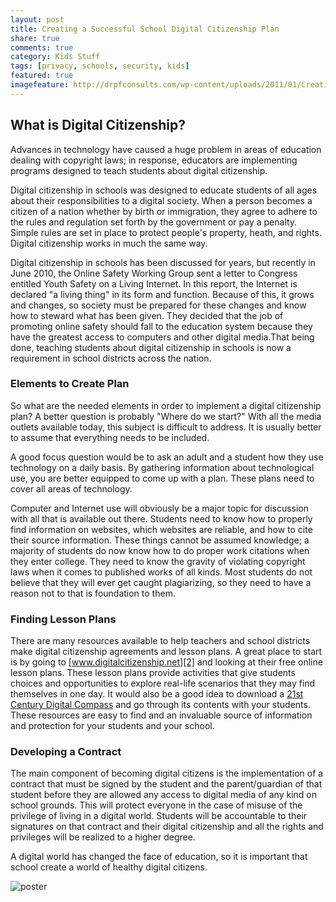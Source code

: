 ```yaml
---
layout: post
title: Creating a Successful School Digital Citizenship Plan
share: true
comments: true
category: Kids Stuff
tags: [privacy, schools, security, kids]
featured: true
imagefeature: http://drpfconsults.com/wp-content/uploads/2011/01/Creating-a-Successful-School-Digital-Citzenship-Plan.jpg 
---
```

## What is Digital Citizenship?

Advances in technology have caused a huge problem in areas of education dealing with copyright laws; in response, educators are implementing programs designed to teach students about digital citizenship.

Digital citizenship in schools was designed to educate students of all ages about their responsibilities to a digital society. When a person becomes a citizen of a nation whether by birth or immigration, they agree to adhere to the rules and regulation set forth by the government or pay a penalty. Simple rules are set in place to protect people's property, heath, and rights. Digital citizenship works in much the same way.

Digital citizenship in schools has been discussed for years, but recently in June 2010, the Online Safety Working Group sent a letter to Congress entitled Youth Safety on a Living Internet. In this report, the Internet is declared "a living thing" in its form and function. Because of this, it grows and changes, so society must be prepared for these changes and know how to steward what has been given. They decided that the job of promoting online safety should fall to the education system because they have the greatest access to computers and other digital media.That being done, teaching students about digital citizenship in schools is now a requirement in school districts across the nation.

### Elements to Create Plan

So what are the needed elements in order to implement a digital citizenship plan? A better question is probably "Where do we start?" With all the media outlets available today, this subject is difficult to address. It is usually better to assume that everything needs to be included.

A good focus question would be to ask an adult and a student how they use technology on a daily basis. By gathering information about technological use, you are better equipped to come up with a plan. These plans need to cover all areas of technology.

Computer and Internet use will obviously be a major topic for discussion with all that is available out there. Students need to know how to properly find information on websites, which websites are reliable, and how to cite their source information. These things cannot be assumed knowledge; a majority of students do now know how to do proper work citations when they enter college. They need to know the gravity of violating copyright laws when it comes to published works of all kinds. Most students do not believe that they will ever get caught plagiarizing, so they need to have a reason not to that is foundation to them.

### Finding Lesson Plans

There are many resources available to help teachers and school districts make digital citizenship agreements and lesson plans. A great place to start is by going to [www.digitalcitizenship.net][2] and looking at their free online lesson plans. These lesson plans provide activities that give students choices and opportunities to explore real-life scenarios that they may find themselves in one day. It would also be a good idea to download a [21st Century Digital Compass][3] and go through its contents with your students. These resources are easy to find and an invaluable source of information and protection for your students and your school.

### Developing a Contract

The main component of becoming digital citizens is the implementation of a contract that must be signed by the student and the parent/guardian of that student before they are allowed any access to digital media of any kind on school grounds. This will protect everyone in the case of misuse of the privilege of living in a digital world. Students will be accountable to their signatures on that contract and their digital citizenship and all the rights and privileges will be realized to a higher degree.

A digital world has changed the face of education, so it is important that school create a world of healthy digital citizens.

![poster](https://blog.edmodo.com/wp-content/uploads/2012/10/Screen-Shot-2012-10-15-at-11.41.13-AM1.png)
 

[1]: http://drpfconsults.com/wp-content/uploads/2011/01/Creating-a-Successful-School-Digital-Citzenship-Plan.jpg "Creating a Successful School Digital Citzenship Plan"
[2]: http://www.digitalcitizenship.net
[3]: http://www.digitalcitizenship.net/uploads/ISTECompass.pdf
